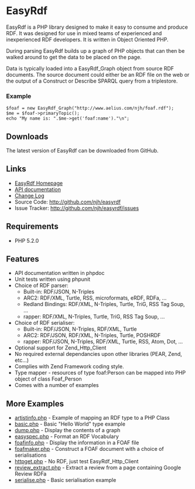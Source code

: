 EasyRdf
=======
EasyRdf is a PHP library designed to make it easy to consume and produce RDF. It
was designed for use in mixed teams of experienced and inexperienced RDF
developers. It is written in Object Oriented PHP.

During parsing EasyRdf builds up a graph of PHP objects that can then be walked
around to get the data to be placed on the page.

Data is typically loaded into a EasyRdf_Graph object from source RDF documents.
The source document could either be an RDF file on the web or the output of a
Construct or Describe SPARQL query from a triplestore.

### Example ###

    $foaf = new EasyRdf_Graph("http://www.aelius.com/njh/foaf.rdf");
    $me = $foaf->primaryTopic();
    echo "My name is: ".$me->get('foaf:name')."\n";

Downloads
---------

The latest version of EasyRdf can be downloaded from GitHub.

Links
-----

* [EasyRdf Homepage](http://www.aelius.com/njh/)
* [API documentation](http://www.aelius.com/njh/easyrdf/docs/)
* [Change Log](http://github.com/njh/easyrdf/blob/master/CHANGELOG.md)
* Source Code: <http://github.com/njh/easyrdf>
* Issue Tracker: <http://github.com/njh/easyrdf/issues>

Requirements
------------

* PHP 5.2.0


Features
--------

* API documentation written in phpdoc
* Unit tests written using phpunit
* Choice of RDF parser:
  * Built-in: RDF/JSON, N-Triples
  * ARC2: RDF/XML, Turtle, RSS, microformats, eRDF, RDFa, ...
  * Redland Bindings: RDF/XML, N-Triples, Turtle, TriG, RSS Tag Soup, ...
  * rapper: RDF/XML, N-Triples, Turtle, TriG, RSS Tag Soup, ...
* Choice of RDF serialiser:
  * Built-in: RDF/JSON, N-Triples, RDF/XML, Turtle
  * ARC2: RDF/JSON, RDF/XML, N-Triples, Turtle, POSHRDF
  * rapper: RDF/JSON, N-Triples, RDF/XML, Turtle, RSS, Atom, Dot, ...
* Optional support for Zend_Http_Client
* No required external dependancies upon other libraries (PEAR, Zend, etc...)
* Complies with Zend Framework coding style.
* Type mapper - resources of type foaf:Person can be mapped into PHP object of class Foaf_Person
* Comes with a number of examples


More Examples
-------------

* [artistinfo.php](http://github.com/njh/easyrdf/blob/master/examples/artistinfo.php#path) - Example of mapping an RDF type to a PHP Class
* [basic.php](http://github.com/njh/easyrdf/blob/master/examples/basic.php#path) - Basic "Hello World" type example
* [dump.php](http://github.com/njh/easyrdf/blob/master/examples/dump.php#path) - Display the contents of a graph
* [easyspec.php](http://github.com/njh/easyrdf/blob/master/examples/easyspec.php#path) - Format an RDF Vocabulary
* [foafinfo.php](http://github.com/njh/easyrdf/blob/master/examples/foafinfo.php#path) - Display the information in a FOAF file
* [foafmaker.php](http://github.com/njh/easyrdf/blob/master/examples/foafmaker.php#path) - Construct a FOAF document with a choice of serialisations
* [httpget.php](http://github.com/njh/easyrdf/blob/master/examples/httpget.php#path) - No RDF, just test EasyRdf_Http_Client
* [review_extract.php](http://github.com/njh/easyrdf/blob/master/examples/review_extract.php#path) - Extract a review from a page containing Google Review RDFa
* [serialise.php](http://github.com/njh/easyrdf/blob/master/examples/serialise.php#path) - Basic serialisation example
